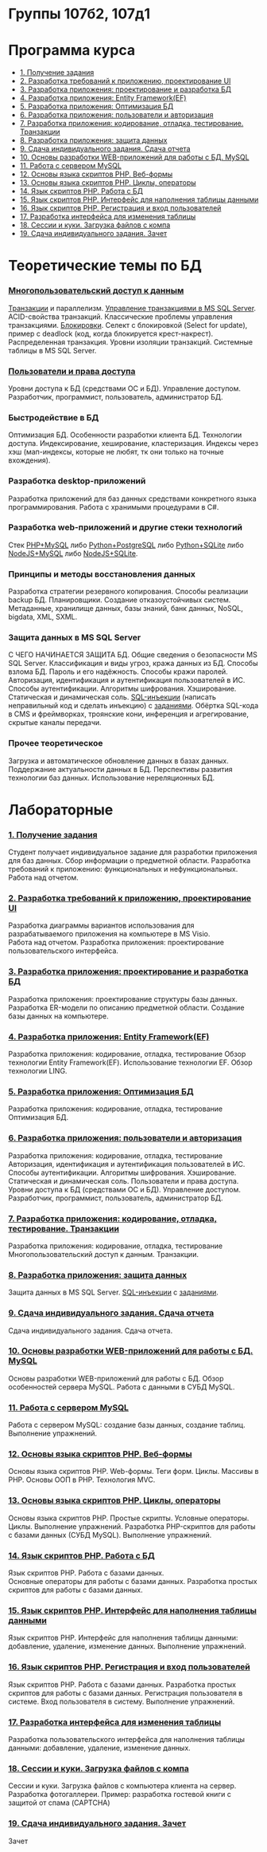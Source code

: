 # Группы 107б2, 107д1

# Программа курса
* [1. Получение задания](src/Lab17.md)
* [2. Разработка требований к приложению, проектирование UI](program-2024.md#2)
* [3. Разработка приложения: проектирование и разработка БД](program-2024.md#3)
* [4. Разработка приложения: Entity Framework(EF)](program-2024.md#4)
* [5. Разработка приложения: Оптимизация БД](program-2024.md#5)
* [6. Разработка приложения: пользователи и авторизация](program-2024.md#6)
* [7. Разработка приложения: кодирование, отладка, тестирование. Транзакции](program-2024.md#7)
* [8. Разработка приложения: защита данных](program-2024.md#8)
* [9. Сдача индивидуального задания. Сдача отчета](program-2024.md#9)
* [10. Основы разработки WEB-приложений для работы с БД. MySQL](program-2024.md#10) 
* [11. Работа с сервером MySQL](program-2024.md#11)
* [12. Основы языка скриптов PHP. Веб-формы](program-2024.md#12)
* [13. Основы языка скриптов PHP. Циклы, операторы](program-2024.md#13)
* [14. Язык скриптов PHP. Работа с БД](program-2024.md#14)
* [15. Язык скриптов PHP. Интерфейс для наполнения таблицы данными](program-2024.md#15)
* [16. Язык скриптов PHP. Регистрация и вход пользователей](program-2024.md#16)
* [17. Разработка интерфейса для изменения таблицы](program-2024.md#17)
* [18. Сессии и куки. Загрузка файлов с компа](program-2024.md#18)
* [19. Сдача индивидуального задания. Зачет](program-2024.md#19)

# Теоретические темы по БД 

### [Многопользовательский доступ к данным](https://cchgeu.ru/upload/iblock/946/plotnikov_lr_bd_6_9.pdf)
[Транзакции](https://info-comp.ru/transactions-in-t-sql) и параллелизм. 
[Управление транзакциями в MS SQL Server](https://professorweb.ru/my/sql-server/2012/level3/3_14.php). ACID-свойства транзакций.
Классические проблемы управления транзакциями. 
[Блокировки](https://professorweb.ru/my/sql-server/2012/level3/3_15.php). Селект с блокировкой (Select for update), пример с deadlock (код, когда блокируется крест-накрест).
Распределенная транзакция. 
Уровни изоляции транзакций.
Системные таблицы в MS SQL Server.

### [Пользователи и права доступа](https://cchgeu.ru/upload/iblock/edc/plotnikov_lr_bd_1_5.pdf)
Уровни доступа к БД (средствами ОС и БД). Управление доступом. Разработчик, программист, пользователь, администратор БД.

### Быстродействие в БД
Оптимизация БД.
Особенности разработки клиента БД. Технологии доступа.
Индексирование, хеширование, кластеризация.
Индексы через хэш (мап-индексы, которые не любят, тк они только на точные вхождения).

### Разработка desktop-приложений
Разработка приложений для баз данных средствами конкретного языка программирования.
Работа с хранимыми процедурами в C#.

### Разработка web-приложений и другие стеки технологий
Стек [PHP+MySQL](https://metanit.com/php/mysql/) либо [Python+PostgreSQL](https://metanit.com/python/database/2.1.php) либо [Python+SQLite](https://metanit.com/python/database/1.1.php) либо [NodeJS+MySQL](https://metanit.com/web/nodejs/8.1.php) либо [NodeJS+SQLite](https://dmitryweiner.github.io/web-lectures/SQLite.html).

### Принципы и методы восстановления данных
Разработка стратегии резервного копирования. 
Способы реализации backup БД. Планировщики. Создание отказоустойчивых систем.
Метаданные, хранилище данных, базы знаний, банк данных, NoSQL, bigdata, XML, SXML.

### Защита данных в MS SQL Server
С ЧЕГО НАЧИНАЕТСЯ ЗАЩИТА БД. Общие сведения о безопасности MS SQL Server.
Классификация и виды угроз, кража данных из БД. Способы взлома БД. Пароль и его надёжность. Способы кражи паролей. 
Авторизация, идентификация и аутентификация пользователей в ИС. Способы аутентификации. Алгоритмы шифрования. Хэширование. Статическая и динамическая соль. 
[SQL-инъекции](https://portswigger.net/web-security/learning-paths/sql-injection) (написать неправильный код и сделать инъекцию) с [заданиями](https://portswigger.net/web-security/all-labs#sql-injection).
Обёртка SQL-кода в CMS и фреймворках, троянские кони, инференция и агрегирование, скрытые каналы передачи.

### Прочее теоретическое
Загрузка и автоматическое обновление данных в базах данных. Поддержание актуальности данных в БД. 
Перспективы развития технологии баз данных.
Использование нереляционных БД.


# Лабораторные 

### [1. Получение задания]()

Студент получает индивидуальное  задание для разработки приложения для баз данных. 
Сбор информации о предметной области. 
Разработка требований к приложению: функциональных и нефункциональных. 
Работа над отчетом.

### [2. Разработка требований к приложению, проектирование UI]()

Разработка  диаграммы вариантов  использования для разрабатываемого приложения на компьютере в MS Visio.  
Работа над отчетом.
Разработка приложения: проектирование пользовательского интерфейса. 

### [3. Разработка приложения: проектирование и разработка БД]()

Разработка приложения: проектирование структуры базы данных. 
Разработка ER-модели по  описанию предметной области. 
Создание базы данных на компьютере.

### [4. Разработка приложения: Entity Framework(EF)]()

Разработка приложения: кодирование, отладка, тестирование
Обзор технологии Entity Framework(EF). Использование технологии EF. Обзор технологии LING.

### [5. Разработка приложения: Оптимизация БД]()

Разработка приложения: кодирование, отладка, тестирование
Оптимизация БД.

### [6. Разработка приложения: пользователи и авторизация]()

Разработка приложения: кодирование, отладка, тестирование
Авторизация, идентификация и аутентификация пользователей в ИС. Способы аутентификации. 
Алгоритмы шифрования. Хэширование. Статическая и динамическая соль.
Пользователи и права доступа.
Уровни доступа к БД (средствами ОС и БД). Управление доступом. Разработчик, программист, пользователь, администратор БД.

### [7. Разработка приложения: кодирование, отладка, тестирование. Транзакции]()

Разработка приложения: кодирование, отладка, тестирование
Многопользовательский доступ к данным. Транзакции.

### [8. Разработка приложения: защита данных]()

Защита данных в MS SQL Server.
[SQL-инъекции](https://portswigger.net/web-security/learning-paths/sql-injection) с [заданиями](https://portswigger.net/web-security/all-labs#sql-injection).

### [9. Сдача индивидуального задания. Сдача отчета]()

Сдача индивидуального задания. Сдача отчета.

### [10. Основы разработки WEB-приложений для работы с БД. MySQL]()

Основы разработки WEB-приложений для работы с БД. Обзор особенностей сервера MySQL. Работа с данными в СУБД MySQL. 

### [11. Работа с сервером MySQL]()

Работа с сервером MySQL: создание базы данных, создание таблиц.  Выполнение упражнений.

### [12. Основы языка скриптов PHP. Веб-формы]()

Основы языка скриптов PHP. Web-формы. Теги форм. Циклы. Массивы в PHP. Основы ООП в PHP. Технология MVC.

### [13. Основы языка скриптов PHP. Циклы, операторы]()

Основы языка скриптов PHP.
Простые скрипты. Условные операторы. Циклы. Выполнение упражнений.
Разработка PHP-скриптов для работы с базами данных (СУБД MySQL). 
Выполнение упражнений.

### [14. Язык скриптов PHP. Работа с БД]()

Язык скриптов PHP.
Работа с базами данных.  
Основные операторы для работы с базами данных.
Разработка простых скриптов для работы с базами данных.


### [15. Язык скриптов PHP. Интерфейс для наполнения таблицы данными]()

Язык скриптов PHP.
Интерфейс для наполнения таблицы данными: добавление, удаление, изменение данных.
Выполнение упражнений.

### [16. Язык скриптов PHP. Регистрация и вход пользователей]()

Язык скриптов PHP.  Работа с базами данных. 
Разработка простых скриптов для работы с базами данных.
Регистрация пользователя в системе. Вход пользователя в систему. 
Выполнение упражнений.
  
### [17. Разработка интерфейса для изменения таблицы]()

Разработка пользовательского интерфейса для наполнения таблицы данными: добавление, удаление, изменение данных.  
  
### [18. Сессии и куки. Загрузка файлов с компа]()

Сессии и куки. 
Загрузка файлов с компьютера клиента на сервер. 
Разработка фотогаллереи. 
Пример: разработка гостевой книги с защитой от спама (CAPTCHA)

### [19. Сдача индивидуального задания. Зачет]()

Зачет
